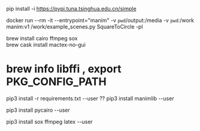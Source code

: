 
pip install -i https://pypi.tuna.tsinghua.edu.cn/simple

docker run --rm -it --entrypoint="manim" -v `pwd`/output:/media -v `pwd`:/work  manim:v1  /work/example_scenes.py SquareToCircle -pl


brew install cairo  ffmpeg  sox  
brew cask install mactex-no-gui

# brew info libffi   ,  export PKG_CONFIG_PATH

pip3 install -r requirements.txt --user  ??
pip3 install manimlib --user


pip3 install pycairo --user

pip3 install sox ffmpeg latex  --user





